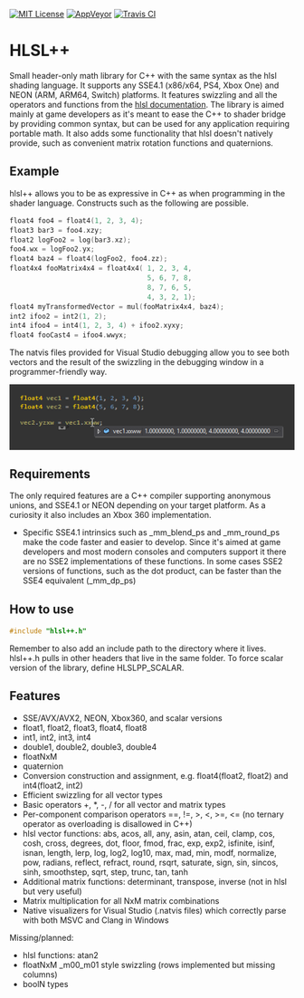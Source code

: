 [![MIT License](https://img.shields.io/badge/license-MIT-blue.svg)](LICENSE.md)
[![AppVeyor](https://ci.appveyor.com/api/projects/status/18dgjfa958f4xqkm/branch/master?svg=true)](https://ci.appveyor.com/project/redorav/hlslpp)
[![Travis CI](https://travis-ci.org/redorav/hlslpp.svg?branch=master)](https://travis-ci.org/redorav/hlslpp)

# HLSL++

Small header-only math library for C++ with the same syntax as the hlsl shading language. It supports any SSE4.1 (x86/x64, PS4, Xbox One) and NEON (ARM, ARM64, Switch) platforms. It features swizzling and all the operators and functions from the [hlsl documentation](https://docs.microsoft.com/en-us/windows/desktop/direct3dhlsl/dx-graphics-hlsl-reference). The library is aimed mainly at game developers as it's meant to ease the C++ to shader bridge by providing common syntax, but can be used for any application requiring portable math. It also adds some functionality that hlsl doesn't natively provide, such as convenient matrix rotation functions and quaternions.

## Example

hlsl++ allows you to be as expressive in C++ as when programming in the shader language. Constructs such as the following are possible.

```cpp
float4 foo4 = float4(1, 2, 3, 4);
float3 bar3 = foo4.xzy;
float2 logFoo2 = log(bar3.xz);
foo4.wx = logFoo2.yx;
float4 baz4 = float4(logFoo2, foo4.zz);
float4x4 fooMatrix4x4 = float4x4( 1, 2, 3, 4,
                                  5, 6, 7, 8,
                                  8, 7, 6, 5,
                                  4, 3, 2, 1);
float4 myTransformedVector = mul(fooMatrix4x4, baz4);
int2 ifoo2 = int2(1, 2);
int4 ifoo4 = int4(1, 2, 3, 4) + ifoo2.xyxy;
float4 fooCast4 = ifoo4.wwyx;
```

The natvis files provided for Visual Studio debugging allow you to see both vectors and the result of the swizzling in the debugging window in a programmer-friendly way.

<p align="center">
  <img align="center" src="/github/images/swizzle_natvis_preview.png?raw=true" alt="Swizzle Natvis Preview">
</p>

## Requirements

The only required features are a C++ compiler supporting anonymous unions, and SSE4.1 or NEON depending on your target platform. As a curiosity it also includes an Xbox 360 implementation.

* Specific SSE4.1 intrinsics such as _mm_blend_ps and _mm_round_ps make the code faster and easier to develop. Since it's aimed at game developers and most modern consoles and computers support it there are no SSE2 implementations of these functions. In some cases SSE2 versions of functions, such as the dot product, can be faster than the SSE4 equivalent (_mm_dp_ps)

## How to use

```cpp
#include "hlsl++.h"
```

Remember to also add an include path to the directory where it lives. hlsl++.h pulls in other headers that live in the same folder. To force scalar version of the library, define HLSLPP_SCALAR.

## Features

* SSE/AVX/AVX2, NEON, Xbox360, and scalar versions
* float1, float2, float3, float4, float8
* int1, int2, int3, int4
* double1, double2, double3, double4
* floatNxM
* quaternion
* Conversion construction and assignment, e.g. float4(float2, float2) and int4(float2, int2)
* Efficient swizzling for all vector types
* Basic operators +, *, -, / for all vector and matrix types
* Per-component comparison operators ==, !=, >, <, >=, <= (no ternary operator as overloading is disallowed in C++)
* hlsl vector functions: abs, acos, all, any, asin, atan, ceil, clamp, cos, cosh, cross, degrees, dot, floor, fmod, frac, exp, exp2, isfinite, isinf, isnan, length, lerp, log, log2, log10, max, mad, min, modf, normalize, pow, radians, reflect, refract, round, rsqrt, saturate, sign, sin, sincos, sinh, smoothstep, sqrt, step, trunc, tan, tanh
* Additional matrix functions: determinant, transpose, inverse (not in hlsl but very useful)
* Matrix multiplication for all NxM matrix combinations
* Native visualizers for Visual Studio (.natvis files) which correctly parse with both MSVC and Clang in Windows

Missing/planned:

* hlsl functions: atan2
* floatNxM _m00_m01 style swizzling (rows implemented but missing columns)
* boolN types
